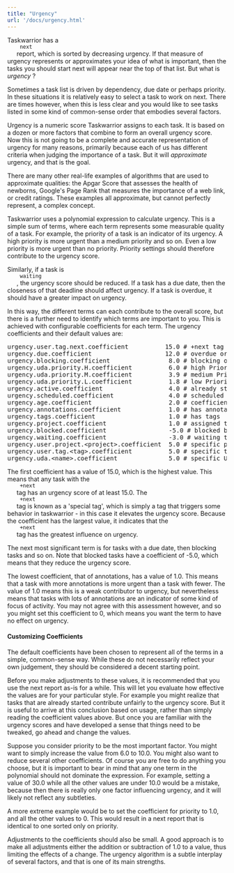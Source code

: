 ```yaml
---
title: "Urgency"
url: '/docs/urgency.html'
---
```

<div class="col-md-10 main">
 <div class="row">
  <a name="urgency">
  </a>
  <p>
   Taskwarrior has a
   <code>
    next
   </code>
   report, which is sorted by
              decreasing urgency. If that measure of urgency represents or
              approximates your idea of what is important, then the tasks you
              should start next will appear near the top of that list. But what
              is
   <em>
    urgency
   </em>
   ?
  </p>
  <p>
   Sometimes a task list is driven by dependency, due date or
              perhaps priority. In these situations it is relatively easy to
              select a task to work on next. There are times however, when
              this is less clear and you would like to see tasks listed in some
              kind of common-sense order that embodies several factors.
  </p>
  <p>
   Urgency is a numeric score Taskwarrior assigns to each task. It
              is based on a dozen or more factors that combine to form an
              overall urgency score. Now this is not going to be a complete and
              accurate representation of urgency for many reasons, primarily
              because each of us has different criteria when judging the
              importance of a task. But it will
   <em>
    approximate
   </em>
   urgency,
              and that is the goal.
  </p>
  <p>
   There are many other real-life examples of algorithms that are
              used to approximate qualities: the Apgar Score that assesses the
              health of newborns, Google's Page Rank that measures the
              importance of a web link, or credit ratings. These examples all
              approximate, but cannot perfectly represent, a complex concept.
  </p>
  <p>
   Taskwarrior uses a polynomial expression to calculate urgency.
              This is a simple sum of terms, where each term represents some
              measurable quality of a task. For example, the priority of a
              task is an indicator of its urgency. A high priority is more
              urgent than a medium priority and so on. Even a low priority is
              more urgent than no priority. Priority settings should therefore
              contribute to the urgency score.
  </p>
  <p>
   Similarly, if a task is
   <code>
    waiting
   </code>
   , the urgency score
              should be reduced. If a task has a due date, then the closeness
              of that deadline should affect urgency. If a task is overdue, it
              should have a greater impact on urgency.
  </p>
  <p>
   In this way, the different terms can each contribute to the
              overall score, but there is a further need to identify which
              terms are important to you. This is achieved with configurable
              coefficients for each term. The urgency coefficients and their
              default values are:
  </p>
  <pre>urgency.user.tag.next.coefficient          15.0 # +next tag
urgency.due.coefficient                    12.0 # overdue or near due date
urgency.blocking.coefficient                8.0 # blocking other tasks
urgency.uda.priority.H.coefficient          6.0 # high Priority
urgency.uda.priority.M.coefficient          3.9 # medium Priority
urgency.uda.priority.L.coefficient          1.8 # low Priority
urgency.active.coefficient                  4.0 # already started tasks
urgency.scheduled.coefficient               4.0 # scheduled tasks
urgency.age.coefficient                     2.0 # coefficient for age
urgency.annotations.coefficient             1.0 # has annotations
urgency.tags.coefficient                    1.0 # has tags
urgency.project.coefficient                 1.0 # assigned to any project
urgency.blocked.coefficient                 -5.0 # blocked by other tasks
urgency.waiting.coefficient                 -3.0 # waiting task
urgency.user.project.&lt;project&gt;.coefficient  5.0 # specific project
urgency.user.tag.&lt;tag&gt;.coefficient          5.0 # specific tag
urgency.uda.&lt;name&gt;.coefficient              5.0 # specific UDA</pre>
  <p>
   The first coefficient has a value of 15.0, which is the highest
              value. This means that any task with the
   <code>
    +next
   </code>
   tag
              has an urgency score of at least 15.0. The
   <code>
    +next
   </code>
   tag is known as a 'special tag', which is simply a tag that
              triggers some behavior in taskwarrior - in this case it elevates
              the urgency score. Because the coefficient has the largest
              value, it indicates that the
   <code>
    +next
   </code>
   tag has the
              greatest influence on urgency.
  </p>
  <p>
   The next most significant term is for tasks with a due date,
              then blocking tasks and so on. Note that blocked tasks have a
              coefficient of -5.0, which means that they reduce the urgency
              score.
  </p>
  <p>
   The lowest coefficient, that of annotations, has a value of 1.0.
              This means that a task with more annotations is more urgent than
              a task with fewer. The value of 1.0 means this is a weak
              contributor to urgency, but nevertheless means that tasks with
              lots of annotations are an indicator of some kind of focus of
              activity. You may not agree with this assessment however, and so
              you might set this coefficient to 0, which means you want the
              term to have no effect on urgency.
  </p>
  <a name="custom">
  </a>
  <h4>
   Customizing Coefficients
  </h4>
  <p>
   The default coefficients have been chosen to represent all of the
              terms in a simple, common-sense way. While these do not
              necessarily reflect your own judgement, they should be considered
              a decent starting point.
  </p>
  <p>
   Before you make adjustments to these values, it is recommended
              that you use the next report as-is for a while. This will let
              you evaluate how effective the values are for your particular
              style. For example you might realize that tasks that are already
              started contribute unfairly to the urgency score. But it is
              useful to arrive at this conclusion based on usage, rather than
              simply reading the coefficient values above. But once you are
              familiar with the urgency scores and have developed a sense that
              things need to be tweaked, go ahead and change the values.
  </p>
  <p>
   Suppose you consider priority to be the most important factor.
              You might want to simply increase the value from 6.0 to 10.0.
              You might also want to reduce several other coefficients. Of
              course you are free to do anything you choose, but it is important
              to bear in mind that any one term in the polynomial should not
              dominate the expression. For example, setting a value of 30.0
              while all the other values are under 10.0 would be a mistake,
              because then there is really only one factor influencing urgency,
              and it will likely not reflect any subtleties.
  </p>
  <p>
   A more extreme example would be to set the coefficient for
              priority to 1.0, and all the other values to 0. This would
              result in a next report that is identical to one sorted only on
              priority.
  </p>
  <p>
   Adjustments to the coefficients should also be small. A good
              approach is to make all adjustments either the addition or
              subtraction of 1.0 to a value, thus limiting the effects of a
              change. The urgency algorithm is a subtle interplay of several
              factors, and that is one of its main strengths.
  </p>
 </div>
 <br/>
 <br/>
</div>

